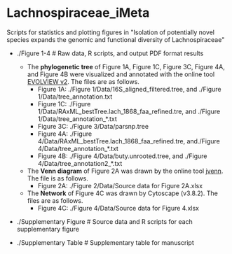 # Lachnospiraceae_iMeta
Scripts for statistics and plotting figures in "Isolation of potentially novel species expands the genomic and functional diversity of Lachnospiraceae"

- ./Figure 1-4 # Raw data, R scripts, and output PDF format results
    - The **phylogenetic tree** of Figure 1A, Figure 1C, Figure 3C, Figure 4A, and Figure 4B were visualized and annotated with the online tool [EVOLVIEW v2](https://www.evolgenius.info/evolview/). The files are as follows.
        - Figure 1A: ./Figure 1/Data/16S_aligned_filtered.tree, and ./Figure 1/Data/tree_annotation.txt
        - Figure 1C: ./Figure 1/Data/RAxML_bestTree.lach_1868_faa_refined.tre, and ./Figure 1/Data/tree_annotation_*.txt
        - Figure 3C: ./Figure 3/Data/parsnp.tree
        - Figure 4A: ./Figure 4/Data/RAxML_bestTree.lach_1868_faa_refined.tre, and./Figure 4/Data/tree_annotation_*.txt
        - Figure 4B: ./Figure 4/Data/buty.unrooted.tree, and ./Figure 4/Data/tree_annotation2_*.txt
    - The **Venn diagram** of Figure 2A was drawn by the online tool [jvenn](https://jvenn.toulouse.inra.fr/app/example.html). The file is as follows.
        - Figure 2A: ./Figure 2/Data/Source data for Figure 2A.xlsx
    - The **Network** of Figure 4C was drawn by Cytoscape (v3.8.2). The files are as follows.
        - Figure 4C: ./Figure 4/Data/Source data for Figure 4.xlsx


- ./Supplementary Figure # Source data and R scripts for each supplementary figure


- ./Supplementary Table # Supplementary table for manuscript
